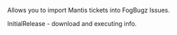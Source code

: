 Allows you to import Mantis tickets into FogBugz Issues.

InitialRelease - download and executing info.